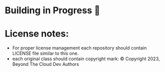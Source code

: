# Building in Progress 🔄

# License notes:
- For proper license management each repository should contain LICENSE file similar to this one.
- each original class should contain copyright mark: © Copyright 2023, Beyond The Cloud Dev Authors
